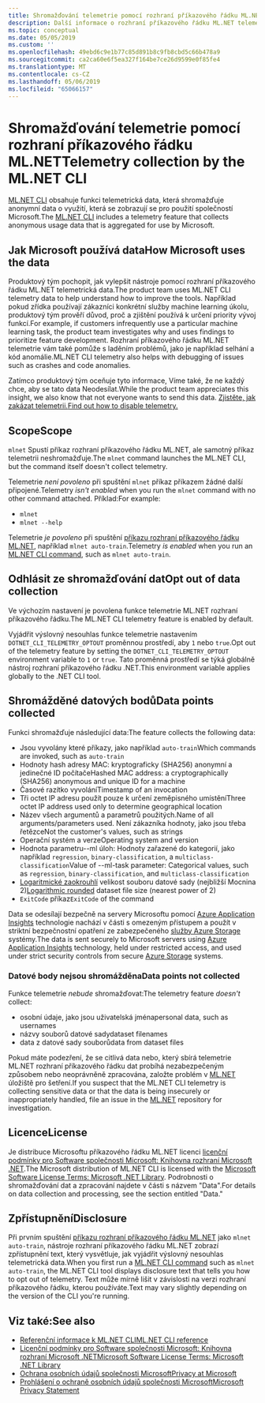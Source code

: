 ```yaml
---
title: Shromažďování telemetrie pomocí rozhraní příkazového řádku ML.NET
description: Další informace o rozhraní příkazového řádku ML.NET telemetrické funkce, která shromažďují využití informace pro analýzu, která data se shromažďují a jak ji zakázat. Dozvíte se taky, odkazy na licenční smlouvy .NET a informace o dodržování předpisů Microsoft GDPR.
ms.topic: conceptual
ms.date: 05/05/2019
ms.custom: ''
ms.openlocfilehash: 49ebd6c9e1b77c85d891b8c9fb8cbd5c66b478a9
ms.sourcegitcommit: ca2ca60e6f5ea327f164be7ce26d9599e0f85fe4
ms.translationtype: MT
ms.contentlocale: cs-CZ
ms.lasthandoff: 05/06/2019
ms.locfileid: "65066157"
---
```

# <a name="telemetry-collection-by-the-mlnet-cli"></a><span data-ttu-id="e04fb-104">Shromažďování telemetrie pomocí rozhraní příkazového řádku ML.NET</span><span class="sxs-lookup"><span data-stu-id="e04fb-104">Telemetry collection by the ML.NET CLI</span></span>

<span data-ttu-id="e04fb-105">[ML.NET CLI](http://aka.ms/mlnet-cli) obsahuje funkci telemetrická data, která shromažďuje anonymní data o využití, která se zobrazují se pro použití společností Microsoft.</span><span class="sxs-lookup"><span data-stu-id="e04fb-105">The [ML.NET CLI](http://aka.ms/mlnet-cli) includes a telemetry feature that collects anonymous usage data that is aggregated for use by Microsoft.</span></span>

## <a name="how-microsoft-uses-the-data"></a><span data-ttu-id="e04fb-106">Jak Microsoft používá data</span><span class="sxs-lookup"><span data-stu-id="e04fb-106">How Microsoft uses the data</span></span>

<span data-ttu-id="e04fb-107">Produktový tým pochopit, jak vylepšit nástroje pomocí rozhraní příkazového řádku ML.NET telemetrická data.</span><span class="sxs-lookup"><span data-stu-id="e04fb-107">The product team uses ML.NET CLI telemetry data to help understand how to improve the tools.</span></span> <span data-ttu-id="e04fb-108">Například pokud zřídka používají zákazníci konkrétní služby machine learning úkolu, produktový tým prověří důvod, proč a zjištění používá k určení priority vývoj funkcí.</span><span class="sxs-lookup"><span data-stu-id="e04fb-108">For example, if customers infrequently use a particular machine learning task, the product team investigates why and uses findings to prioritize feature development.</span></span> <span data-ttu-id="e04fb-109">Rozhraní příkazového řádku ML.NET telemetrie vám také pomůže s laděním problémů, jako je například selhání a kód anomálie.</span><span class="sxs-lookup"><span data-stu-id="e04fb-109">ML.NET CLI telemetry also helps with debugging of issues such as crashes and code anomalies.</span></span> 

<span data-ttu-id="e04fb-110">Zatímco produktový tým oceňuje tyto informace, Víme také, že ne každý chce, aby se tato data Neodesílat.</span><span class="sxs-lookup"><span data-stu-id="e04fb-110">While the product team appreciates this insight, we also know that not everyone wants to send this data.</span></span> [<span data-ttu-id="e04fb-111">Zjistěte, jak zakázat telemetrii.</span><span class="sxs-lookup"><span data-stu-id="e04fb-111">Find out how to disable telemetry.</span></span>](#opt-out-of-data-collection)

## <a name="scope"></a><span data-ttu-id="e04fb-112">Scope</span><span class="sxs-lookup"><span data-stu-id="e04fb-112">Scope</span></span>

<span data-ttu-id="e04fb-113">`mlnet` Spustí příkaz rozhraní příkazového řádku ML.NET, ale samotný příkaz telemetrii neshromažďuje.</span><span class="sxs-lookup"><span data-stu-id="e04fb-113">The `mlnet` command launches the ML.NET CLI, but the command itself doesn't collect telemetry.</span></span>

<span data-ttu-id="e04fb-114">Telemetrie *není povoleno* při spuštění `mlnet` příkaz příkazem žádné další připojené.</span><span class="sxs-lookup"><span data-stu-id="e04fb-114">Telemetry *isn't enabled* when you run the `mlnet` command with no other command attached.</span></span> <span data-ttu-id="e04fb-115">Příklad:</span><span class="sxs-lookup"><span data-stu-id="e04fb-115">For example:</span></span>

- `mlnet`
- `mlnet --help`

<span data-ttu-id="e04fb-116">Telemetrie *je povoleno* při spuštění [příkazu rozhraní příkazového řádku ML.NET](../reference/ml-net-cli-reference.md), například `mlnet auto-train`.</span><span class="sxs-lookup"><span data-stu-id="e04fb-116">Telemetry *is enabled* when you run an [ML.NET CLI command](../reference/ml-net-cli-reference.md), such as `mlnet auto-train`.</span></span>

## <a name="opt-out-of-data-collection"></a><span data-ttu-id="e04fb-117">Odhlásit ze shromažďování dat</span><span class="sxs-lookup"><span data-stu-id="e04fb-117">Opt out of data collection</span></span>

<span data-ttu-id="e04fb-118">Ve výchozím nastavení je povolena funkce telemetrie ML.NET rozhraní příkazového řádku.</span><span class="sxs-lookup"><span data-stu-id="e04fb-118">The ML.NET CLI telemetry feature is enabled by default.</span></span>

<span data-ttu-id="e04fb-119">Vyjádřit výslovný nesouhlas funkce telemetrie nastavením `DOTNET_CLI_TELEMETRY_OPTOUT` proměnnou prostředí, aby `1` nebo `true`.</span><span class="sxs-lookup"><span data-stu-id="e04fb-119">Opt out of the telemetry feature by setting the `DOTNET_CLI_TELEMETRY_OPTOUT` environment variable to `1` or `true`.</span></span> <span data-ttu-id="e04fb-120">Tato proměnná prostředí se týká globálně nástroj rozhraní příkazového řádku .NET.</span><span class="sxs-lookup"><span data-stu-id="e04fb-120">This environment variable applies globally to the .NET CLI tool.</span></span>

## <a name="data-points-collected"></a><span data-ttu-id="e04fb-121">Shromážděné datových bodů</span><span class="sxs-lookup"><span data-stu-id="e04fb-121">Data points collected</span></span>

<span data-ttu-id="e04fb-122">Funkci shromažďuje následující data:</span><span class="sxs-lookup"><span data-stu-id="e04fb-122">The feature collects the following data:</span></span>

- <span data-ttu-id="e04fb-123">Jsou vyvolány které příkazy, jako například `auto-train`</span><span class="sxs-lookup"><span data-stu-id="e04fb-123">Which commands are invoked, such as `auto-train`</span></span>
- <span data-ttu-id="e04fb-124">Hodnoty hash adresy MAC: kryptograficky (SHA256) anonymní a jedinečné ID počítače</span><span class="sxs-lookup"><span data-stu-id="e04fb-124">Hashed MAC address: a cryptographically (SHA256) anonymous and unique ID for a machine</span></span>
- <span data-ttu-id="e04fb-125">Časové razítko vyvolání</span><span class="sxs-lookup"><span data-stu-id="e04fb-125">Timestamp of an invocation</span></span>
- <span data-ttu-id="e04fb-126">Tři octet IP adresu použít pouze k určení zeměpisného umístění</span><span class="sxs-lookup"><span data-stu-id="e04fb-126">Three octet IP address used only to determine geographical location</span></span>
- <span data-ttu-id="e04fb-127">Název všech argumentů a parametrů použitých.</span><span class="sxs-lookup"><span data-stu-id="e04fb-127">Name of all arguments/parameters used.</span></span> <span data-ttu-id="e04fb-128">Není zákazníka hodnoty, jako jsou třeba řetězce</span><span class="sxs-lookup"><span data-stu-id="e04fb-128">Not the customer's values, such as strings</span></span>
- <span data-ttu-id="e04fb-129">Operační systém a verze</span><span class="sxs-lookup"><span data-stu-id="e04fb-129">Operating system and version</span></span>
- <span data-ttu-id="e04fb-130">Hodnota parametru--ml úloh: Hodnoty zařazené do kategorií, jako například `regression`, `binary-classification`, a `multiclass-classification`</span><span class="sxs-lookup"><span data-stu-id="e04fb-130">Value of --ml-task parameter: Categorical values, such as `regression`, `binary-classification`, and `multiclass-classification`</span></span>
- <span data-ttu-id="e04fb-131">[Logaritmické zaokrouhlí](https://en.wikipedia.org/wiki/Rounding#Rounding_to_a_specified_power) velikost souboru datové sady (nejbližší Mocnina 2)</span><span class="sxs-lookup"><span data-stu-id="e04fb-131">[Logarithmic rounded](https://en.wikipedia.org/wiki/Rounding#Rounding_to_a_specified_power) dataset file size (nearest power of 2)</span></span>
- <span data-ttu-id="e04fb-132">`ExitCode` příkaz</span><span class="sxs-lookup"><span data-stu-id="e04fb-132">`ExitCode` of the command</span></span>

<span data-ttu-id="e04fb-133">Data se odesílají bezpečně na servery Microsoftu pomocí [Azure Application Insights](https://azure.microsoft.com/services/application-insights/) technologie nachází v části s omezeným přístupem a použít v striktní bezpečnostní opatření ze zabezpečeného [služby Azure Storage](https://azure.microsoft.com/services/storage/) systémy.</span><span class="sxs-lookup"><span data-stu-id="e04fb-133">The data is sent securely to Microsoft servers using [Azure Application Insights](https://azure.microsoft.com/services/application-insights/) technology, held under restricted access, and used under strict security controls from secure [Azure Storage](https://azure.microsoft.com/services/storage/) systems.</span></span>

### <a name="data-points-not-collected"></a><span data-ttu-id="e04fb-134">Datové body nejsou shromážděna</span><span class="sxs-lookup"><span data-stu-id="e04fb-134">Data points not collected</span></span>
<span data-ttu-id="e04fb-135">Funkce telemetrie *nebude* shromažďovat:</span><span class="sxs-lookup"><span data-stu-id="e04fb-135">The telemetry feature *doesn't* collect:</span></span>
- <span data-ttu-id="e04fb-136">osobní údaje, jako jsou uživatelská jména</span><span class="sxs-lookup"><span data-stu-id="e04fb-136">personal data, such as usernames</span></span>
- <span data-ttu-id="e04fb-137">názvy souborů datové sady</span><span class="sxs-lookup"><span data-stu-id="e04fb-137">dataset filenames</span></span>
- <span data-ttu-id="e04fb-138">data z datové sady souborů</span><span class="sxs-lookup"><span data-stu-id="e04fb-138">data from dataset files</span></span>

<span data-ttu-id="e04fb-139">Pokud máte podezření, že se citlivá data nebo, který sbírá telemetrie ML.NET rozhraní příkazového řádku dat probíhá nezabezpečeným způsobem nebo neoprávněně zpracována, založte problém v [ML.NET](https://github.com/dotnet/machinelearning) úložiště pro šetření.</span><span class="sxs-lookup"><span data-stu-id="e04fb-139">If you suspect that the ML.NET CLI telemetry is collecting sensitive data or that the data is being insecurely or inappropriately handled, file an issue in the [ML.NET](https://github.com/dotnet/machinelearning) repository for investigation.</span></span>

## <a name="license"></a><span data-ttu-id="e04fb-140">Licence</span><span class="sxs-lookup"><span data-stu-id="e04fb-140">License</span></span>

<span data-ttu-id="e04fb-141">Je distribuce Microsoftu příkazového řádku ML.NET licenci [licenční podmínky pro Software společnosti Microsoft: Knihovna rozhraní Microsoft .NET](https://aka.ms/dotnet-core-eula).</span><span class="sxs-lookup"><span data-stu-id="e04fb-141">The Microsoft distribution of ML.NET CLI is licensed with the [Microsoft Software License Terms: Microsoft .NET Library](https://aka.ms/dotnet-core-eula).</span></span> <span data-ttu-id="e04fb-142">Podrobnosti o shromažďování dat a zpracování najdete v části s názvem "Data".</span><span class="sxs-lookup"><span data-stu-id="e04fb-142">For details on data collection and processing, see the section entitled "Data."</span></span>

## <a name="disclosure"></a><span data-ttu-id="e04fb-143">Zpřístupnění</span><span class="sxs-lookup"><span data-stu-id="e04fb-143">Disclosure</span></span>

<span data-ttu-id="e04fb-144">Při prvním spuštění [příkazu rozhraní příkazového řádku ML.NET](../reference/ml-net-cli-reference.md) jako `mlnet auto-train`, nástroje rozhraní příkazového řádku ML.NET zobrazí zpřístupnění text, který vysvětluje, jak vyjádřit výslovný nesouhlas telemetrická data.</span><span class="sxs-lookup"><span data-stu-id="e04fb-144">When you first run a [ML.NET CLI command](../reference/ml-net-cli-reference.md) such as `mlnet auto-train`, the ML.NET CLI tool displays disclosure text that tells you how to opt out of telemetry.</span></span> <span data-ttu-id="e04fb-145">Text může mírně lišit v závislosti na verzi rozhraní příkazového řádku, kterou používáte.</span><span class="sxs-lookup"><span data-stu-id="e04fb-145">Text may vary slightly depending on the version of the CLI you're running.</span></span>

## <a name="see-also"></a><span data-ttu-id="e04fb-146">Viz také:</span><span class="sxs-lookup"><span data-stu-id="e04fb-146">See also</span></span>
- [<span data-ttu-id="e04fb-147">Referenční informace k ML.NET CLI</span><span class="sxs-lookup"><span data-stu-id="e04fb-147">ML.NET CLI reference</span></span>](../reference/ml-net-cli-reference.md)
- [<span data-ttu-id="e04fb-148">Licenční podmínky pro Software společnosti Microsoft: Knihovna rozhraní Microsoft .NET</span><span class="sxs-lookup"><span data-stu-id="e04fb-148">Microsoft Software License Terms: Microsoft .NET Library</span></span>](https://aka.ms/dotnet-core-eula)
- [<span data-ttu-id="e04fb-149">Ochrana osobních údajů společnosti Microsoft</span><span class="sxs-lookup"><span data-stu-id="e04fb-149">Privacy at Microsoft</span></span>](https://www.microsoft.com/en-us/trustcenter/privacy/)
- [<span data-ttu-id="e04fb-150">Prohlášení o ochraně osobních údajů společnosti Microsoft</span><span class="sxs-lookup"><span data-stu-id="e04fb-150">Microsoft Privacy Statement</span></span>](https://privacy.microsoft.com/en-us/privacystatement)
